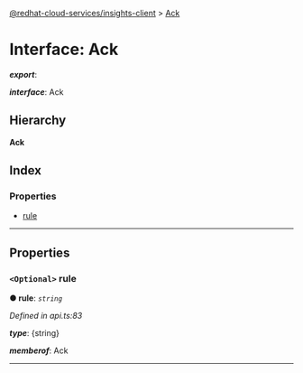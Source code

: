 [@redhat-cloud-services/insights-client](../README.md) > [Ack](../interfaces/ack.md)

# Interface: Ack

*__export__*: 

*__interface__*: Ack

## Hierarchy

**Ack**

## Index

### Properties

* [rule](ack.md#rule)

---

## Properties

<a id="rule"></a>

### `<Optional>` rule

**● rule**: *`string`*

*Defined in api.ts:83*

*__type__*: {string}

*__memberof__*: Ack

___

